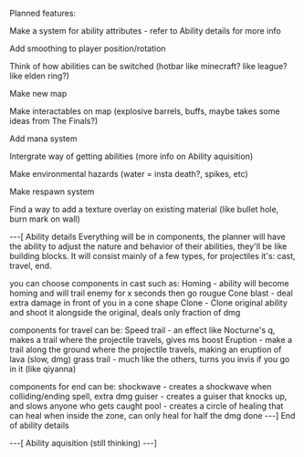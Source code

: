 Planned features:

Make a system for ability attributes - refer to Ability details for more info

Add smoothing to player position/rotation

Think of how abilities can be switched (hotbar like minecraft? like league? like elden ring?)

Make new map

Make interactables on map (explosive barrels, buffs, maybe takes some ideas from The Finals?)

Add mana system

Intergrate way of getting abilities (more info on Ability aquisition)

Make environmental hazards (water = insta death?, spikes, etc)

Make respawn system

Find a way to add a texture overlay on existing material (like bullet hole, burn mark on wall)



---[ Ability details 
Everything will be in components, the planner will have the ability to adjust
the nature and behavior of their abilities, they'll be like building blocks.
It will consist mainly of a few types, for projectiles it's:
cast, travel, end.

you can choose components in cast such as:
Homing - ability will become homing and will trail enemy for x seconds then go rougue
Cone blast - deal extra damage in front of you in a cone shape
Clone - Clone original ability and shoot it alongside the original, deals only fraction of dmg

components for travel can be:
Speed trail - an effect like Nocturne's q, makes a trail where the projectile travels, gives ms boost
Eruption - make a trail along the ground where the projectile travels, making an eruption of lava (slow, dmg)
grass trail - much like the others, turns you invis if you go in it (like qiyanna)

components for end can be:
shockwave - creates a shockwave when colliding/ending spell, extra dmg
guiser - creates a guiser that knocks up, and slows anyone who gets caught
pool - creates a circle of healing that can heal when inside the zone, can only heal for half the dmg done
---] End of ability details

---[ Ability aquisition
(still thinking)
---]